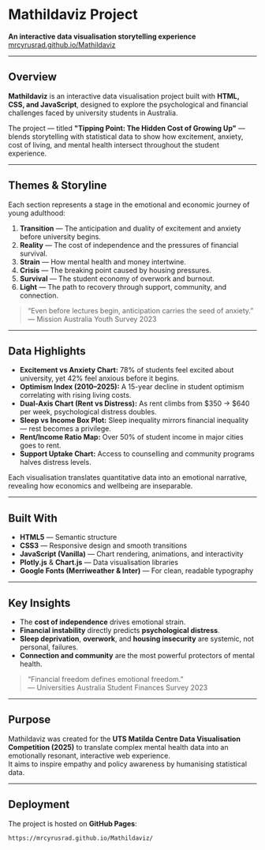 # Mathildaviz Project

**An interactive data visualisation storytelling experience**  
[mrcyrusrad.github.io/Mathildaviz](https://mrcyrusrad.github.io/Mathildaviz/)

---

## Overview

**Mathildaviz** is an interactive data visualisation project built with **HTML, CSS, and JavaScript**, designed to explore the psychological and financial challenges faced by university students in Australia.

The project — titled **"Tipping Point: The Hidden Cost of Growing Up"** — blends storytelling with statistical data to show how excitement, anxiety, cost of living, and mental health intersect throughout the student experience.

---

## Themes & Storyline

Each section represents a stage in the emotional and economic journey of young adulthood:

1. **Transition** — The anticipation and duality of excitement and anxiety before university begins.  
2. **Reality** — The cost of independence and the pressures of financial survival.  
3. **Strain** — How mental health and money intertwine.  
4. **Crisis** — The breaking point caused by housing pressures.  
5. **Survival** — The student economy of overwork and burnout.  
6. **Light** — The path to recovery through support, community, and connection.  

> “Even before lectures begin, anticipation carries the seed of anxiety.”  
> — Mission Australia Youth Survey 2023

---

## Data Highlights

- **Excitement vs Anxiety Chart:** 78% of students feel excited about university, yet 42% feel anxious before it begins.  
- **Optimism Index (2010–2025):** A 15-year decline in student optimism correlating with rising living costs.  
- **Dual-Axis Chart (Rent vs Distress):** As rent climbs from $350 → $640 per week, psychological distress doubles.  
- **Sleep vs Income Box Plot:** Sleep inequality mirrors financial inequality — rest becomes a privilege.  
- **Rent/Income Ratio Map:** Over 50% of student income in major cities goes to rent.  
- **Support Uptake Chart:** Access to counselling and community programs halves distress levels.  

Each visualisation translates quantitative data into an emotional narrative, revealing how economics and wellbeing are inseparable.

---

## Built With

- **HTML5** — Semantic structure  
- **CSS3** — Responsive design and smooth transitions  
- **JavaScript (Vanilla)** — Chart rendering, animations, and interactivity  
- **Plotly.js** & **Chart.js** — Data visualisation libraries  
- **Google Fonts (Merriweather & Inter)** — For clean, readable typography  

---

## Key Insights

- The **cost of independence** drives emotional strain.  
- **Financial instability** directly predicts **psychological distress**.  
- **Sleep deprivation**, **overwork**, and **housing insecurity** are systemic, not personal, failures.  
- **Connection and community** are the most powerful protectors of mental health.  

> “Financial freedom defines emotional freedom.”  
> — Universities Australia Student Finances Survey 2023

---

## Purpose

Mathildaviz was created for the **UTS Matilda Centre Data Visualisation Competition (2025)** to translate complex mental health data into an emotionally resonant, interactive web experience.  
It aims to inspire empathy and policy awareness by humanising statistical data.

---

## Deployment

The project is hosted on **GitHub Pages**:

```bash
https://mrcyrusrad.github.io/Mathildaviz/
